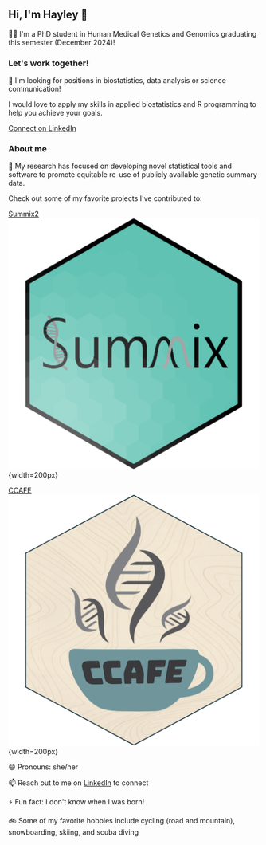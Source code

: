 ## Hi, I'm Hayley 👋

👩‍🎓 I'm a PhD student in Human Medical Genetics and Genomics graduating this semester (December 2024)! 

### Let's work together!

💼 I'm looking for positions in biostatistics, data analysis or science communication! 

I would love to apply my skills in applied biostatistics and R programming to help you achieve your goals. 

[Connect on LinkedIn](https://www.linkedin.com/in/hayleyrwolff)

### About me

🧬 My research has focused on developing novel statistical tools and software to promote equitable re-use of publicly available genetic summary data. 

Check out some of my favorite projects I've contributed to:

[Summix2](https://github.com/hendriau/summix)
![Summix-logo](https://github.com/wolffha/wolffha/blob/main/images/Summix-Hex.png){width=200px}

[CCAFE](https://github.com/wolffha/CCAFE/)
![CCAFE-logo](https://github.com/wolffha/wolffha/blob/main/images/CCAFE-hex.png){width=200px}

😄 Pronouns: she/her

📫 Reach out to me on [LinkedIn](https://www.linkedin.com/in/hayleyrwolff) to connect

⚡ Fun fact: I don't know when I was born!

🚲 Some of my favorite hobbies include cycling (road and mountain), snowboarding, skiing, and scuba diving

<!--
**wolffha/wolffha** is a ✨ _special_ ✨ repository because its `README.md` (this file) appears on your GitHub profile.

Here are some ideas to get you started:

- 🔭 I’m currently working on ...
- 🌱 I’m currently learning ...
- 👯 I’m looking to collaborate on ...
- 🤔 I’m looking for help with ...
- 💬 Ask me about ...
- 📫 How to reach me: ...
- 😄 Pronouns: ...
- ⚡ Fun fact: ...
-->
